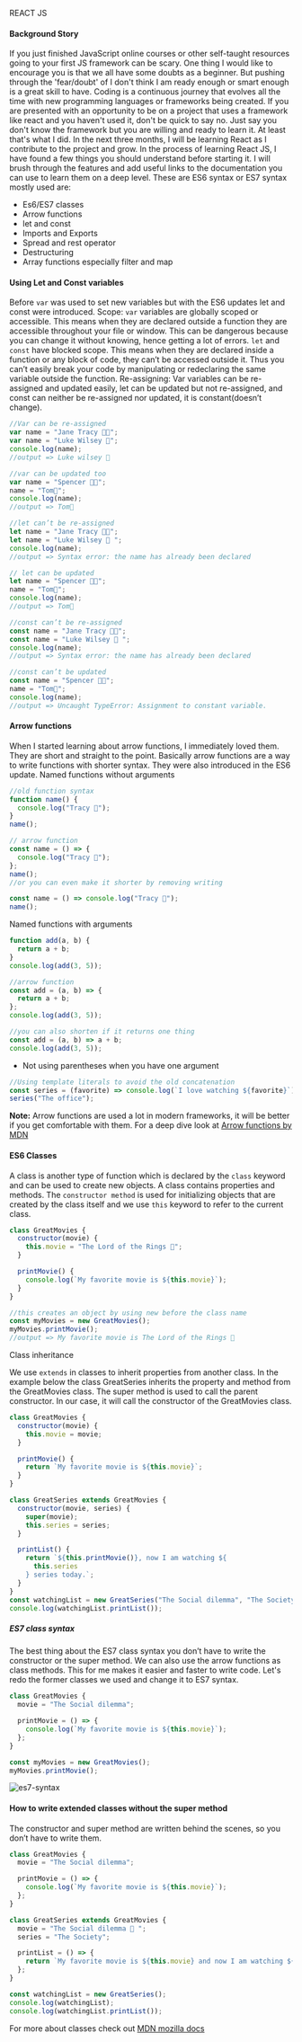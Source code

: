 REACT JS

#### Background Story

If you just finished JavaScript online courses or other self-taught resources going to your first JS framework can be scary. One thing I would like to encourage you is that we all have some doubts as a beginner. But pushing through the 'fear/doubt' of I don't think I am ready enough or smart enough is a great skill to have. Coding is a continuous journey that evolves all the time with new programming languages or frameworks being created. If you are presented with an opportunity to be on a project that uses a framework like react and you haven't used it, don't be quick to say no. Just say you don't know the framework but you are willing and ready to learn it. At least that's what I did. In the next three months, I will be learning React as I contribute to the project and grow.
In the process of learning React JS, I have found a few things you should understand before starting it. I will brush through the features and add useful links to the documentation you can use to learn them on a deep level. These are ES6 syntax or ES7 syntax mostly used are:

- Es6/ES7 classes
- Arrow functions
- let and const
- Imports and Exports
- Spread and rest operator
- Destructuring
- Array functions especially filter and map

#### Using Let and Const variables

Before `var` was used to set new variables but with the ES6 updates let and const were introduced.
Scope: `var` variables are globally scoped or accessible. This means when they are declared outside a function they are accessible throughout your file or window. This can be dangerous because you can change it without knowing, hence getting a lot of errors. `let` and `const` have blocked scope. This means when they are declared inside a function or any block of code, they can’t be accessed outside it. Thus you can’t easily break your code by manipulating or redeclaring the same variable outside the function.
Re-assigning: Var variables can be re-assigned and updated easily, let can be updated but not re-assigned, and const can neither be re-assigned nor updated, it is constant(doesn’t change).

```js
//Var can be re-assigned
var name = "Jane Tracy 👩‍💻";
var name = "Luke Wilsey 🎥";
console.log(name);
//output => Luke wilsey 🎥

//var can be updated too
var name = "Spencer 👩‍💻";
name = "Tom🍄";
console.log(name);
//output => Tom🍄

//let can’t be re-assigned
let name = "Jane Tracy 👩‍💻";
let name = "Luke Wilsey 🎥 ";
console.log(name);
//output => Syntax error: the name has already been declared

// let can be updated
let name = "Spencer 👩‍💻";
name = "Tom🍄";
console.log(name);
//output => Tom🍄

//const can’t be re-assigned
const name = "Jane Tracy 👩‍💻";
const name = "Luke Wilsey 🎥 ";
console.log(name);
//output => Syntax error: the name has already been declared

//const can’t be updated
const name = "Spencer 👩‍💻";
name = "Tom🍄";
console.log(name);
//output => Uncaught TypeError: Assignment to constant variable.
```

#### Arrow functions

When I started learning about arrow functions, I immediately loved them. They are short and straight to the point. Basically arrow functions are a way to write functions with shorter syntax. They were also introduced in the ES6 update.
Named functions without arguments

```js
//old function syntax
function name() {
  console.log("Tracy 🚠");
}
name();

// arrow function
const name = () => {
  console.log("Tracy 🚠");
};
name();
//or you can even make it shorter by removing writing

const name = () => console.log("Tracy 🚠");
name();
```

Named functions with arguments

```js
function add(a, b) {
  return a + b;
}
console.log(add(3, 5));

//arrow function
const add = (a, b) => {
  return a + b;
};
console.log(add(3, 5));

//you can also shorten if it returns one thing
const add = (a, b) => a + b;
console.log(add(3, 5));
```

- Not using parentheses when you have one argument

```js
//Using template literals to avoid the old concatenation
const series = (favorite) => console.log(`I love watching ${favorite}`);
series("The office");
```

**Note:** Arrow functions are used a lot in modern frameworks, it will be better if you get comfortable with them. For a deep dive look at [Arrow functions by MDN](https://developer.mozilla.org/en-US/docs/Web/JavaScript/Reference/Functions/Arrow_functions)

#### ES6 Classes

A class is another type of function which is declared by the `class` keyword and can be used to create new objects. A class contains properties and methods. The `constructor method` is used for initializing objects that are created by the class itself and we use `this` keyword to refer to the current class.

```js
class GreatMovies {
  constructor(movie) {
    this.movie = "The Lord of the Rings 🎥";
  }

  printMovie() {
    console.log(`My favorite movie is ${this.movie}`);
  }
}

//this creates an object by using new before the class name
const myMovies = new GreatMovies();
myMovies.printMovie();
//output => My favorite movie is The Lord of the Rings 🎥
```

Class inheritance

We use `extends` in classes to inherit properties from another class.
In the example below the class GreatSeries inherits the property and method from the GreatMovies class. The super method is used to call the parent constructor. In our case, it will call the constructor of the GreatMovies class.

```js
class GreatMovies {
  constructor(movie) {
    this.movie = movie;
  }

  printMovie() {
    return `My favorite movie is ${this.movie}`;
  }
}

class GreatSeries extends GreatMovies {
  constructor(movie, series) {
    super(movie);
    this.series = series;
  }

  printList() {
    return `${this.printMovie()}, now I am watching ${
      this.series
    } series today.`;
  }
}
const watchingList = new GreatSeries("The Social dilemma", "The Society");
console.log(watchingList.printList());
```

##### ES7 class syntax

The best thing about the ES7 class syntax you don’t have to write the constructor or the super method. We can also use the arrow functions as class methods. This for me makes it easier and faster to write code.
Let's redo the former classes we used and change it to ES7 syntax.

```js
class GreatMovies {
  movie = "The Social dilemma";

  printMovie = () => {
    console.log(`My favorite movie is ${this.movie}`);
  };
}

const myMovies = new GreatMovies();
myMovies.printMovie();
```

<img src="https://i.ibb.co/Xspwn9L/es7-syntax.png" alt="es7-syntax" border="0">

#### How to write extended classes without the super method

The constructor and super method are written behind the scenes, so you don’t have to write them.

```js
class GreatMovies {
  movie = "The Social dilemma";

  printMovie = () => {
    console.log(`My favorite movie is ${this.movie}`);
  };
}

class GreatSeries extends GreatMovies {
  movie = "The Social dilemma 🎥 ";
  series = "The Society";

  printList = () => {
    return `My favorite movie is ${this.movie} and now I am watching ${this.series} series today 🍹.`;
  };
}

const watchingList = new GreatSeries();
console.log(watchingList);
console.log(watchingList.printList());
```

For more about classes check out [MDN mozilla docs](https://developer.mozilla.org/en-US/docs/Web/JavaScript/Reference/Classes)
